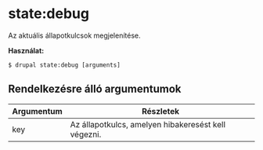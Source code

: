 # state:debug
Az aktuális állapotkulcsok megjelenítése.

**Használat:**
```
$ drupal state:debug [arguments] 
```

## Rendelkezésre álló argumentumok
Argumentum | Részletek
---------|-------------
key | Az állapotkulcs, amelyen hibakeresést kell végezni.
